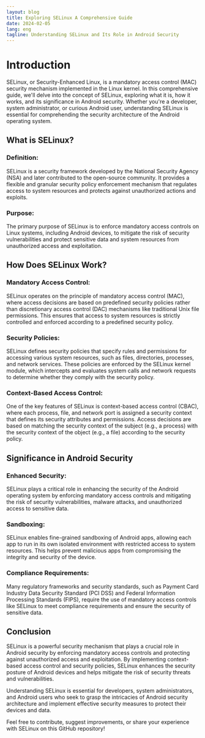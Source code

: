 ```yaml
---
layout: blog
title: Exploring SELinux A Comprehensive Guide
date: 2024-02-05
lang: eng
tagline: Understanding SELinux and Its Role in Android Security
---
```


# Introduction

SELinux, or Security-Enhanced Linux, is a mandatory access control (MAC) security mechanism implemented in the Linux kernel. In this comprehensive guide, we'll delve into the concept of SELinux, exploring what it is, how it works, and its significance in Android security. Whether you're a developer, system administrator, or curious Android user, understanding SELinux is essential for comprehending the security architecture of the Android operating system.

## What is SELinux?

### Definition:
SELinux is a security framework developed by the National Security Agency (NSA) and later contributed to the open-source community. It provides a flexible and granular security policy enforcement mechanism that regulates access to system resources and protects against unauthorized actions and exploits.

### Purpose:
The primary purpose of SELinux is to enforce mandatory access controls on Linux systems, including Android devices, to mitigate the risk of security vulnerabilities and protect sensitive data and system resources from unauthorized access and exploitation.

## How Does SELinux Work?

### Mandatory Access Control:
SELinux operates on the principle of mandatory access control (MAC), where access decisions are based on predefined security policies rather than discretionary access control (DAC) mechanisms like traditional Unix file permissions. This ensures that access to system resources is strictly controlled and enforced according to a predefined security policy.

### Security Policies:
SELinux defines security policies that specify rules and permissions for accessing various system resources, such as files, directories, processes, and network services. These policies are enforced by the SELinux kernel module, which intercepts and evaluates system calls and network requests to determine whether they comply with the security policy.

### Context-Based Access Control:
One of the key features of SELinux is context-based access control (CBAC), where each process, file, and network port is assigned a security context that defines its security attributes and permissions. Access decisions are based on matching the security context of the subject (e.g., a process) with the security context of the object (e.g., a file) according to the security policy.

## Significance in Android Security

### Enhanced Security:
SELinux plays a critical role in enhancing the security of the Android operating system by enforcing mandatory access controls and mitigating the risk of security vulnerabilities, malware attacks, and unauthorized access to sensitive data.

### Sandboxing:
SELinux enables fine-grained sandboxing of Android apps, allowing each app to run in its own isolated environment with restricted access to system resources. This helps prevent malicious apps from compromising the integrity and security of the device.

### Compliance Requirements:
Many regulatory frameworks and security standards, such as Payment Card Industry Data Security Standard (PCI DSS) and Federal Information Processing Standards (FIPS), require the use of mandatory access controls like SELinux to meet compliance requirements and ensure the security of sensitive data.

## Conclusion

SELinux is a powerful security mechanism that plays a crucial role in Android security by enforcing mandatory access controls and protecting against unauthorized access and exploitation. By implementing context-based access control and security policies, SELinux enhances the security posture of Android devices and helps mitigate the risk of security threats and vulnerabilities.

Understanding SELinux is essential for developers, system administrators, and Android users who seek to grasp the intricacies of Android security architecture and implement effective security measures to protect their devices and data.

Feel free to contribute, suggest improvements, or share your experience with SELinux on this GitHub repository!
